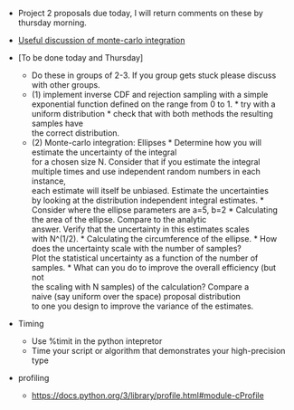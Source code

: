 * Project 2 proposals due today, I will return comments on these by thursday morning.

* [Useful discussion of monte-carlo integration](https://people.duke.edu/~ccc14/sta-663/MonteCarlo.html#monte-carlo-integration)

* [To be done today and Thursday]
   * Do these in groups of 2-3. If you group gets stuck
     please discuss with other groups.
   * (1) implement inverse CDF and rejection sampling with a simple exponential function defined on the range from 0 to 1.
         * try with a uniform distribution
         * check that with both methods the resulting samples have\
           the correct distribution.
   * (2) Monte-carlo integration: Ellipses
         * Determine how you will estimate the uncertainty of the integral\
           for a chosen size N. Consider that if you estimate the integral\
           multiple times and use independent random numbers in each instance,\
           each estimate will itself be unbiased. Estimate the uncertainties\
           by looking at the distribution independent integral estimates.
         * Consider where the ellipse parameters are a=5, b=2
         * Calculating the area of the ellipse. Compare to the analytic\
           answer. Verify that the uncertainty in this estimates scales\
           with N^(1/2). 
         * Calculating the circumference of the ellipse.
         * How does the uncertainty scale with the number of samples?\
           Plot the statistical uncertainty as a function of the number of\
           samples.
         * What can you do to improve the overall efficiency (but not\
           the scaling with N samples) of the calculation? Compare a\
           naive (say uniform over the space) proposal distribution\
           to one you design to improve the variance of the estimates.
            
* Timing
   * Use %timit in the python intepretor
   * Time your script or algorithm that demonstrates your high-precision type
* profiling
   * https://docs.python.org/3/library/profile.html#module-cProfile
